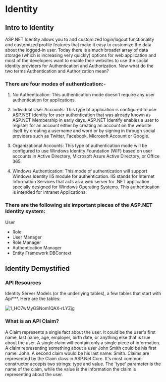 # Identity

## Intro to Identity

ASP.NET Identity allows you to add customized login/logout functionality and customized profile features that make it easy to customize the data about the logged-in user. Today there is a much broader array of data storage (which is increasing very quickly) options for web application and most of the developers want to enable their websites to use the social identity providers for Authentication and Authorization. Now what do the two terms Authentication and Authorization mean?

### There are four modes of authentication:-

1. No Authentication: This authentication mode doesn't require any user authentication for applications.

2. Individual User Accounts: This type of application is configured to use ASP.NET Identity for user authentication that was already known as ASP.NET Membership in early days. ASP.NET Identify enables a user to register for an account either by creating an account on the website itself by creating a username and word or by signing in through social providers such as Twitter, Facebook, Microsoft Account or Google.

3. Organizational Accounts: This type of authentication mode will be configured to use Windows Identity Foundation (WIF) based on user accounts in Active Directory, Microsoft Azure Active Directory, or Office 365.

4. Windows Authentication: This mode of authentication will support Windows Identity IIS module for authentication. IIS stands for Internet Information Services that acts as a web server for .NET application specially designed for Windows Operating Systems. This authentication is intended for Intranet Applications.


### There are the following six important pieces of the ASP.NET Identity system:
 User
* Role
* User Manager
* Role Manager
* Authentication Manager
* Entity Framework DBContext


## Identity Demystified

### API Resources
 Identity Server Models (or the underlying tables),  a few tables that start with Api***. 
Here are the tables:

![1_HO7wMyGSNom1QAX-rLYZjg](https://user-images.githubusercontent.com/98957434/165363628-2232abb3-8738-4abc-9e3d-533ae6177a82.jpeg)


### What is an API Claim?

A Claim represents a single fact about the user. It could be the user's first name, last name, age, employer, birth date, or anything else that is true about the user. A single claim will contain only a single piece of information. A claim representing something about a user John Smith could be his first name: John. A second claim would be his last name: Smith.
Claims are represented by the Claim class in ASP.Net Core. It's most common constructor accepts two strings: type and value. The 'type' parameter is the name of the claim, while the value is the information the claim is representing about the user.